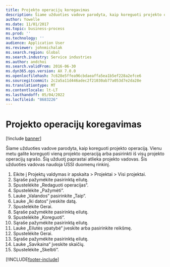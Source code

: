 ```yaml
---
title: Projekto operacijų koregavimas
description: Šiame užduoties vadove parodyta, kaip koreguoti projekto operaciją.
author: Yowelle
ms.date: 11/01/2017
ms.topic: business-process
ms.prod: ''
ms.technology: ''
audience: Application User
ms.reviewer: johnmichalak
ms.search.region: Global
ms.search.industry: Service industries
ms.author: andchoi
ms.search.validFrom: 2016-06-30
ms.dyn365.ops.version: AX 7.0.0
ms.openlocfilehash: 7c628e5ffea96cbdaeaffa5ea1b5ef228a2efce6
ms.sourcegitcommit: 2c2a5a11d446adec2f21030ab77a053d7e2da28e
ms.translationtype: MT
ms.contentlocale: lt-LT
ms.lasthandoff: 05/04/2022
ms.locfileid: "8683226"
---
```

# <a name="adjust-project-transactions"></a>Projekto operacijų koregavimas

[!include [banner](../../includes/banner.md)]

Šiame užduoties vadove parodyta, kaip koreguoti projekto operaciją. Vienu metu galite koreguoti vieną projekto operaciją arba pasirinkti iš visų projekto operacijų sąrašo. Šią užduotį paprastai atlieka projekto vadovas. Šis užduoties vadovas naudoja USSI duomenų rinkinį.

1. Eikite į Projektų valdymas ir apskaita > Projektai > Visi projektai. 
2. Sąraše pažymėkite pasirinktą eilutę. 
3. Spustelėkite „Redaguoti operacijas“. 
4. Spustelėkite „Pažymėti“. 
5. Lauke „Valandos“ pasirinkite „Taip“. 
6. Lauke „Iki datos“ įveskite datą. 
7. Spustelėkite Gerai. 
8. Sąraše pažymėkite pasirinktą eilutę. 
9. Spustelėkite „Koreguoti“. 
10. Sąraše pažymėkite pasirinktą eilutę. 
11. Lauke „Eilutės ypatybė“ įveskite arba pasirinkite reikšmę. 
12. Spustelėkite Gerai. 
13. Sąraše pažymėkite pasirinktą eilutę. 
14. Lauke „Savikaina“ įveskite skaičių. 
15. Spustelėkite „Skelbti“. 


[!INCLUDE[footer-include](../../includes/footer-banner.md)]